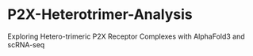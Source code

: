 # P2X-Heterotrimer-Analysis
Exploring Hetero-trimeric P2X Receptor Complexes with AlphaFold3 and scRNA-seq
